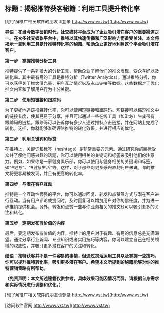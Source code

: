 ## **标题：揭秘推特获客秘籍：利用工具提升转化率**

[想了解推广相关软件的朋友请登录 http://www.vst.tw](http://www.vst.tw)

**导语：在当今数字营销时代，社交媒体平台成为了企业吸引潜在客户的重要渠道之一。在众多社交媒体平台中，推特以其快速传播和广泛影响力而备受关注。本文将揭示一些利用工具提升推特转化率的秘籍，帮助企业更好地利用这个平台吸引潜在客户。**

**第一步：掌握推特分析工具**

推特提供了一系列强大的分析工具，帮助企业了解他们的推文表现、受众喜好以及转化率。其中最有用的工具是推特分析（Twitter Analytics）。通过推特分析，你可以获得关于推文曝光量、用户互动情况以及点击链接等数据。这些数据对于优化推文内容和了解用户行为十分关键。

**第二步：使用短链接和跟踪码**

为了更好地追踪推特转化率，你可以使用短链接和跟踪码。短链接可以缩短推文中的链接长度，使其更易于分享，并且可以通过一些在线工具（如Bitly）生成带有跟踪码的链接。跟踪码可以告诉你有多少人通过推特点击链接，并在网站上完成了转化。这样，你就能够准确评估推特的转化效果，并进行相应的优化。

**第三步：利用关键词和标签**

在推特上，关键词和标签（hashtags）是非常重要的元素。通过研究你的目标受众并了解他们感兴趣的话题，你可以使用相关的关键词和标签来吸引他们的注意力。例如，如果你是一家健身俱乐部，你可以使用与健身相关的关键词和标签，如“#健身”、“#健康生活”等。这样，对于那些对健身感兴趣的用户来说，你的推文将更容易被发现，并且有更高的转化率。

**第四步：与潜在客户互动**

推特是一个互动性很强的平台，你可以通过回复、转发和点赞等方式与潜在客户进行互动。当有用户评论或提问时，及时回复可以增加用户对你的信任度，并为进一步推销提供机会。另外，转发和点赞一些与你业务相关的推文也可以吸引更多的关注和转化。

**第五步：定期发布有价值的内容**

最后，要定期发布有价值的内容。推特上的用户对于有趣、有用的信息总是充满渴望。通过分享行业新闻、专业知识或者实用技巧等内容，你可以建立自己在相关领域的权威性，并吸引更多潜在客户的关注和转化。

**结语：推特获客并不是一件容易的事情，但通过灵活运用工具以及掌握一些技巧，你可以提升推特转化率，吸引更多潜在客户。希望本文所提到的秘籍能够对你的推特营销策略有所帮助。**

**（免责声明：本文所述秘籍仅供参考，具体效果可能因情况而异，请根据自身需求和实际情况进行调整和优化。）**

[想了解推广相关软件的朋友请登录 http://www.vst.tw](http://www.vst.tw)


[访问软件官网 http://www.vst.tw](http://www.vst.tw)
